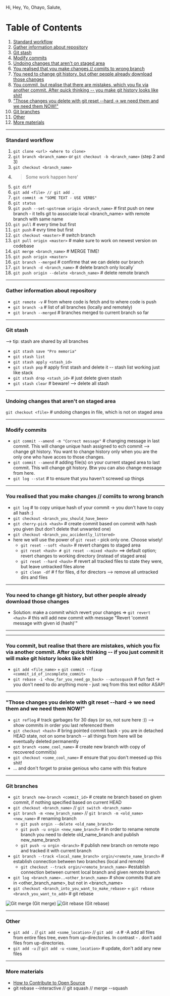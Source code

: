 Hi, Hey, Yo, Ohayo, Salute, 

# Table of Contents
1. [Standard workflow](https://github.com/blazejdobek/Hi_git/blob/master/README.md#standard-workflow)
2. [Gather information about repository](https://github.com/blazejdobek/Hi_git/blob/master/README.md#gather-information-about-repository)
3. [Git stash](https://github.com/blazejdobek/Hi_git/blob/master/README.md#git-stash)
4. [Modify commits](https://github.com/blazejdobek/Hi_git/blob/master/README.md#modify-commits)
5. [Undoing changes that aren't on staged area](https://github.com/blazejdobek/Hi_git/blob/master/README.md#undoing-changes-that-arent-on-staged-area)
6. [You realised that you make changes // comiits to wrong branch](https://github.com/blazejdobek/Hi_git/blob/master/README.md#you-realised-that-you-make-changes--comiits-to-wrong-branch)
7. [You need to change git history, but other people already download those changes](https://github.com/blazejdobek/Hi_git/blob/master/README.md#you-need-to-change-git-history-but-other-people-already-download-those-changes)
8. [You commit, but realise that there are mistakes, which you fix via another commit. After quick thinking -- you make git history looks like shit!](https://github.com/blazejdobek/Hi_git/blob/master/README.md#you-need-to-change-git-history-but-other-people-already-download-those-changes)
9. ["Those changes you delete with git reset --hard -> we need them and we need them NOW!"](https://github.com/blazejdobek/Hi_git/blob/master/README.md#those-changes-you-delete-with-git-reset---hard---we-need-them-and-we-need-them-now)
10. [Git branches](https://github.com/blazejdobek/Hi_git/blob/master/README.md#git-branches)
11. [Other](https://github.com/blazejdobek/Hi_git/blob/master/README.md#other)
12. [More materials](https://github.com/blazejdobek/Hi_git#more-materials)
------------------------------------------------------------------------------------

### Standard workflow
1) `git clone <url> <where to clone>`
2) `git branch <branch_name>` or `git checkout -b <branch_name>` (step 2 and 3)
3) `git checkout <branch_name>` 
4) > Some work happen here'
5) `git diff`
6) `git add <file> // git add .`
7) `git commit -m "SOME TEXT - USE VERBS"`
8) `git status`
9) `git push --set-upstream origin <branch_name>` # first push on new branch - it tells git to associate local <branch_name> with remote branch with same name
10) `git pull` # every time but first
11) `git push` # evry time but first
12) `git checkout <master>` # switch branch
13) `git pull origin <master>` # make sure to work on newest version on codebase
14) `git merge <branch_name>` # MERGE TIME!
15) `git push origin <master>`
16) `git branch --merged` # confirme that we can delete our branch
17) `git branch -d <branch_name>` # delete branch only locally`
18) `git push origin --delete <branch_name>` # delete remote branch 

------------------------------------------------------------------------------------

### Gather information about repository
* `git remote -v` # from where code is fetch and to where code is push
* `git branch -a` # list of all branches (locally and remotely)
* `git branch --merged` # branches merged to current branch so far

------------------------------------------------------------------------------------

### Git stash
--> tip: stash are shared by all branches
* `git stash save "Pro memoria"`
* `git stash list`
* `git stash apply <stash_id>`
* `git stash pop` # apply first stash and delete it -- stash list working just like stack
* `git stash drop <stash_id>` # just delete given stash
* `git stash clear` # beware! --> delete all stash

------------------------------------------------------------------------------------

### Undoing changes that aren't on staged area
`git checkout <file>` # undoing changes in file, which is not on staged area

------------------------------------------------------------------------------------

### Modify commits
* `git commit --amend -m "Correct message"` # changing message in last commit. This will change unique hash assigned to ech commit --> change git history. You want to change history only when you are the only one who have acces to those changes. 
* `git commit --amend` # adding file(s) on your current staged area to last commit. This will change git history. Btw you can also change message from here.
* `git log --stat` # to ensure that you haven't screwed up things

------------------------------------------------------------------------------------

### You realised that you make changes // comiits to wrong branch
* `git log` # to copy unique hash of your commit -> you don't have to copy all hash :)
* `git checkout <branch_you_should_have_been>`
* `git cherry-pick <hash>` # create commit based on commit with hash you given (but don't delete that unwanted one)
* `git checkout <branch_you_accidently_littered>`
* here we will use the power of `git reset` - pick only one. Choose wisely!
	* `git reset --soft <hash>` # revert changes to staged area
	* `git reset <hash> # git reset --mixed <hash>` ==> default option; revert changes to working directory (instead of staged area)
	* `git reset --hard <hash>` # revert all tracked files to state they were, but leave untracked files alone
	* `git clean -df` # f for files, d for directors --> remove all untracked dirs and files


------------------------------------------------------------------------------------

### You need to change git history, but other people already download those changes
* Solution: make a commit which revert your changes => `git revert <hash>` # this will add new commit with message "Revert 'commit message with given id (hash)'"

------------------------------------------------------------------------------------

------------------------------------------------------------------------------------

### You commit, but realise that there are mistakes, which you fix via another commit. After quick thinking -- if you just commit it will make git history looks like shit!
* `git add <file_name>` + `git commit --fixup <commit_id_of_incomplete_commit>`
* `git rebase -i <how_far_you_need_go_back> --autosquash` # fun fact -> you don't need to do anything more - just :wq from this text editor ASAP!

------------------------------------------------------------------------------------

### "Those changes you delete with git reset --hard -> we need them and we need them NOW!"
* `git reflog` # track garbages for 30 days (or so, not sure here :)) --> show commits in order you last referenced them
* `git checkout <hash>` # bring pointed commit back - you are in detached HEAD state, not on some branch -- all things from here will be eventually deleted permanently
* `git branch <some_cool_name>` # create new branch with copy of recovered commit(s)
* `git checkout <some_cool_name>` # ensure that you don't meesed up this shit!
* ... and don't forget to praise genious who came with this feature

------------------------------------------------------------------------------------

### Git branches
* `git branch new-branch <commit_id>` # create ne branch based on given commit, if nothing specified based on current HEAD
* `git checkout <branch_name>` // `git switch <branch_name>`
* `git branch -m <new_branch_name>` // `git branch -m <old_name> <new_name>` # renaming branch
	* `git push orgin --delete <old_name_branch>`
	* `git push -u orgin <new_name_branch>` # in order to rename remote branch you need to delete old_name_branch and publish new_name_branch
	* `git push -u orgin <branch>` # publish new branch on remote repo and tracked it with current branch 
* `git branch --track <local_name_branch> orgin/<remote_name_branch>` # establish connection between two branches (local and remote)
	* `git checkout --track orgin/<remote_branch_name>` #establish connection between current local branch and given remote branch
* `git log <branch_name>..<other_branch_name>` # show commits that are in <other_branch_name>, but not in <branch_name>
* `git checkout <branch_into_you_want_to_make_rebase>` + `git rebase <branch_you_want_to_add>` # git rebase

<img src="https://i.ibb.co/Qv4PyS3/Screenshot-2021-07-13-at-21-30-06.png" alt="Git merge" border="0" /> 	(Git merge)
<img src="https://i.ibb.co/12BcptS/Screenshot-2021-07-13-at-21-30-18.png" alt="Git rebase" border="0" />	(Git rebase)

------------------------------------------------------------------------------------

### Other
* `git add .` // `git add <some_location>` // `git add -A` # -A add all files from entire files tree, even from up-directories. In contrast - . don't add files from up-directories.
* `git add -u` // `git add -u <some_location>` # update, don't add any new files

------------------------------------------------------------------------------------

### More materials
* [How to Contribute to Open Source](https://opensource.guide/how-to-contribute/)
* git rebase --interactive // git squash // merge --squash
